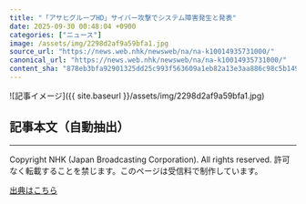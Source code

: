 ```yaml
---
title: "「アサヒグループHD」サイバー攻撃でシステム障害発生と発表"
date: 2025-09-30 00:48:04 +0900
categories: ["ニュース"]
image: /assets/img/2298d2af9a59bfa1.jpg
source_url: "https://news.web.nhk/newsweb/na/na-k10014935731000/"
canonical_url: "https://news.web.nhk/newsweb/na/na-k10014935731000/"
content_sha: "878eb3bfa92901325dd25c993f563609a1eb82a13e3aa886c98c5b1495ea995d"
---
```


![記事イメージ]({{ site.baseurl }}/assets/img/2298d2af9a59bfa1.jpg)

## 記事本文（自動抽出）
<div><div class="_13tndsj2"><nav aria-label="フッターサイトナビゲーション" class="_13tndsj4"></nav><hr class="esl7kn2s esl7kn1l esl7kn1n _14xli2ae"><p class="esl7kn2s esl7kn1m esl7kn1o _1yvk0f68 _1lugom81">Copyright NHK (Japan Broadcasting Corporation). All rights reserved. 許可なく転載することを禁じます。このページは受信料で制作しています。</p></div></div>

[出典はこちら](https://news.web.nhk/newsweb/na/na-k10014935731000/)
